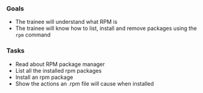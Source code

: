 
### Goals
- The trainee will understand what RPM is
- The trainee will know how to list, install and remove packages using the `rpm` command

### Tasks
- Read about RPM package manager
- List all the installed rpm packages
- Install an rpm package
- Show the actions an .rpm file will cause when installed